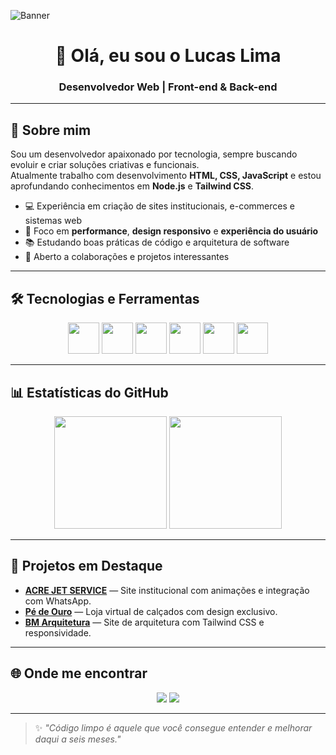 <!-- Banner ou imagem de capa opcional -->
![Banner](https://github.com/LLM20/LLM20/blob/main/banner.png?raw=true)

<h1 align="center">👋 Olá, eu sou o Lucas Lima</h1>
<h3 align="center">Desenvolvedor Web | Front-end & Back-end</h3>

---

## 🚀 Sobre mim
Sou um desenvolvedor apaixonado por tecnologia, sempre buscando evoluir e criar soluções criativas e funcionais.  
Atualmente trabalho com desenvolvimento **HTML, CSS, JavaScript** e estou aprofundando conhecimentos em **Node.js** e **Tailwind CSS**.

- 💻 Experiência em criação de sites institucionais, e-commerces e sistemas web
- 🎯 Foco em **performance**, **design responsivo** e **experiência do usuário**
- 📚 Estudando boas práticas de código e arquitetura de software
- 🤝 Aberto a colaborações e projetos interessantes

---

## 🛠 Tecnologias e Ferramentas
<p align="center">
  <img src="https://cdn.jsdelivr.net/gh/devicons/devicon/icons/html5/html5-original.svg" width="50"/>
  <img src="https://cdn.jsdelivr.net/gh/devicons/devicon/icons/css3/css3-original.svg" width="50"/>
  <img src="https://cdn.jsdelivr.net/gh/devicons/devicon/icons/javascript/javascript-original.svg" width="50"/>
  <img src="https://cdn.jsdelivr.net/gh/devicons/devicon/icons/nodejs/nodejs-original.svg" width="50"/>
  <img src="https://cdn.jsdelivr.net/gh/devicons/devicon/icons/tailwindcss/tailwindcss-plain.svg" width="50"/>
  <img src="https://cdn.jsdelivr.net/gh/devicons/devicon/icons/git/git-original.svg" width="50"/>
</p>

---

## 📊 Estatísticas do GitHub
<div align="center">
  <img height="180em" src="https://github-readme-stats.vercel.app/api?username=LLM20&show_icons=true&theme=tokyonight&count_private=true"/>
  <img height="180em" src="https://github-readme-stats.vercel.app/api/top-langs/?username=LLM20&layout=compact&theme=tokyonight"/>
</div>

---

## 📌 Projetos em Destaque
- [**ACRE JET SERVICE**](https://github.com/LLM20/acre-jet-service) — Site institucional com animações e integração com WhatsApp.
- [**Pé de Ouro**](https://github.com/LLM20/pe-de-ouro) — Loja virtual de calçados com design exclusivo.
- [**BM Arquitetura**](https://github.com/LLM20/bm-arquitetura) — Site de arquitetura com Tailwind CSS e responsividade.

---

## 🌐 Onde me encontrar
<p align="center">
  <a href="https://www.linkedin.com/in/lucas-lima"><img src="https://img.shields.io/badge/-LinkedIn-%230077B5?style=for-the-badge&logo=linkedin&logoColor=white"></a>
  <a href="mailto:seuemail@gmail.com"><img src="https://img.shields.io/badge/-Email-%23EA4335?style=for-the-badge&logo=gmail&logoColor=white"></a>
</p>

---
> ✨ *"Código limpo é aquele que você consegue entender e melhorar daqui a seis meses."*
